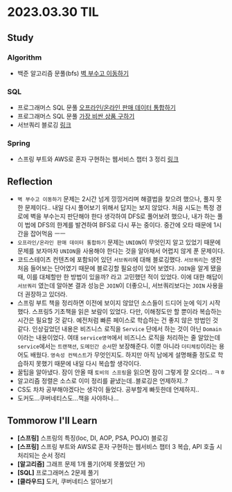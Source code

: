 # 2023.03.30 TIL

## Study
### Algorithm
- 백준 알고리즘 문풀(bfs) [벽 부수고 이동하기](https://www.acmicpc.net/problem/2206)
### SQL
- 프로그래머스 SQL 문풀 [오프라인/온라인 판매 데이터 통합하기](https://school.programmers.co.kr/learn/courses/30/lessons/131537)
- 프로그래머스 SQL 문풀 [가장 비싼 상품 구하기](https://school.programmers.co.kr/learn/courses/30/lessons/131697)
- 서브쿼리 블로깅 [링크](https://memodayoungee.tistory.com/101)
### Spring
- 스프링 부트와 AWS로 혼자 구현하는 웹서비스 챕터 3 정리 [링크](https://glass-milkshake-24b.notion.site/03-JPA-DB-f5eed999c1ec4826ae30e42d52a25058)

## Reflection
- `벽 부수고 이동하기` 문제는 2시간 넘게 낑낑거리며 해결법을 찾으려 했으나, 풀지 못한 문제이다.. 내일 다시 풀어보기 위해서 답지는 보지 않았다. 처음 시도는 특정 경로에 벽을 부수는지 판단해야 한다 생각하여 DFS로 풀어보려 했으나, 내가 하는 풀이 법에 DFS의 한계를 발견하여 BFS로 다시 푸는 중이다. 중간에 오타 때문에 1시간을 잡어먹음 ㅡㅡ
- `오프라인/온라인 판매 데이터 통합하기` 문제는 `UNION`이 무엇인지 알고 있었기 때문에 문제를 보자마자 `UNION`을 사용해야 한다는 것을 알아채서 어렵지 않게 푼 문제이다.
- 코드스테이츠 컨텐츠에 포함되어 있던 `서브쿼리`에 대해 블로깅했다. `서브쿼리`는 생전 처음 들어보는 단어였기 때문에 블로깅할 필요성이 있어 보였다. `JOIN`을 알게 됐을 때, 이를 대체할만 한 방법이 있을까? 라고 고민했던 적이 있었다. 이에 대한 해답이 `서브쿼리` 였는데 알아본 결과 성능은 `JOIN`이 더좋으니, 서브쿼리보다는 `JOIN` 사용을 더 권장하고 있더라.
- 스프링 부트 책을 정리하면 이전에 보이지 않았던 소스들이 드디어 눈에 익기 시작했다. 스프링5 기초책을 읽은 보람이 있었다. 다만, 이해정도만 할 뿐이라 복습하는 시간은 필요할 것 같다. 예전처럼 빠른 페이스로 학습하는 건 좋지 않은 방법인 것 같다. 인상깊었던 내용은 비즈니스 로직을 `Service` 단에서 하는 것이 아닌 `Domain`이라는 내용이었다. 여태 `service영역`에서 비즈니스 로직을 처리하는 줄 알았는데 `service`에서는 `트랜잭션`, `도메인간 순서`만 보장해준다. 이뿐 아니라 `더티체킹`이라는 용어도 배웠다. `영속성 컨텍스트`가 무엇인지도. 하지만 아직 남에게 설명해줄 정도로 학습하지 못했기 때문에 내일 다시 복습할 생각이다.
- 꿀팁을 알아냈다. 잠이 안올 때 `토비의 스프링`을 읽으면 잠이 그렇게 잘 오더라... ㅋㅎ
- 알고리즘 정렬은 소스로 이미 정리를 끝냈는데..블로깅은 언제하지..?
- CS도 차차 공부해야겠다는 생각이 들었다. 공부할게 빠듯한데 언제하지..
- 도커도...쿠버네티스도...책을 사야하나...
## Tommorow I'll Learn
- **[스프링]** 스프링의 특징(Ioc, DI, AOP, PSA, POJO) 블로깅
- **[스프링]** 스프링 부트와 AWS로 혼자 구현하는 웹서비스 챕터 3 복습, API 호출 시 처리되는 순서 정리
- **[알고리즘]** 그래프 문제 1개 풀기(어제 못풀었던 거)
- **[SQL]** 프로그래머스 2문제 풀기
- **[클라우드]** 도커, 쿠버네티스 알아보기

